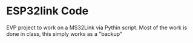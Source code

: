 # ESP32link Code
EVP project to work on a MS32Link via Pythin script. Most of the work is done in class, this simply works as a "backup"
